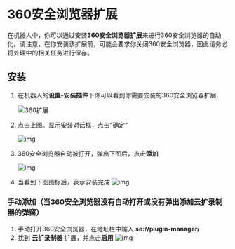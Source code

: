 # 360安全浏览器扩展
在机器人中，你可以通过安装**360安全浏览器扩展**来进行360安全浏览器的自动化。请注意，在你安装该扩展前，可能会要求你关闭360安全浏览器，因此请务必将处理中的相关任务进行保存。

## 安装
1. 在机器人的**设置-安装插件**下你可以看到你需要安装的360安全浏览器扩展

   ![360扩展](https://docimages.blob.core.chinacloudapi.cn/images/Robot/Robotextension64.png)

2. 点击上图。显示安装对话框，点击“确定“

   ![img](https://docimages.blob.core.chinacloudapi.cn/images/Amanda/Extension/360Dialog.png)

3. 360安全浏览器自动被打开，弹出下图后，点击**添加**

    ![img](https://docimages.blob.core.chinacloudapi.cn/images/Amanda/Extension/360AddEncooRecorder%20.png)

4. 当看到下图图标后，表示安装完成
    ![img](https://docimages.blob.core.chinacloudapi.cn/images/Amanda/Extension/360BarWithExtensionIcon.png)

### 手动添加（当360安全浏览器没有自动打开或没有弹出添加云扩录制器的弹窗）

1. 手动打开360安全浏览器，在地址栏中输入 **se://plugin-manager/**
2. 找到 **云扩录制器** 扩展，并点击**启用**
    ![img](https://docimages.blob.core.chinacloudapi.cn/images/Amanda/Extension/360EnableManual.png)

